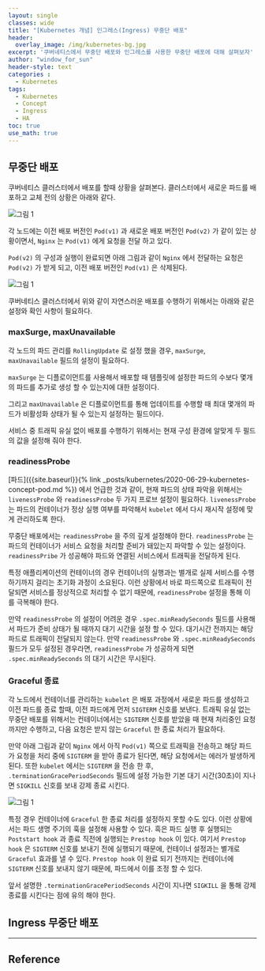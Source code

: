 ```yaml
--- 
layout: single
classes: wide
title: "[Kubernetes 개념] 인그레스(Ingress) 무중단 배포"
header:
  overlay_image: /img/kubernetes-bg.jpg
excerpt: '쿠버네티스에서 무중단 배포와 인그레스를 사용한 무중단 배포에 대해 살펴보자'
author: "window_for_sun"
header-style: text
categories :
  - Kubernetes
tags:
  - Kubernetes
  - Concept
  - Ingress
  - HA
toc: true
use_math: true
---  
```


## 무중단 배포
쿠버네티스 클러스터에서 배포를 할때 상황을 살펴본다. 
클러스터에서 새로운 파드를 배포하고 교체 전의 상황은 아래와 같다. 

![그림 1]({{site.baseurl}}/img/kubernetes/concept_ingress_nonstop_1_plant.png)

각 노드에는 이전 배포 버전인 `Pod(v1)` 과 새로운 배포 버전인 `Pod(v2)` 가 같이 있는 상황이면서, 
`Nginx` 는 `Pod(v1)` 에게 요청을 전달 하고 있다.  

`Pod(v2)` 의 구성과 실행이 완료되면 아래 그림과 같이 `Nginx` 에서 전달하는 요청은 `Pod(v2)` 가 받게 되고, 
이전 배포 버전인 `Pod(v1)` 은 삭제된다. 

![그림 1]({{site.baseurl}}/img/kubernetes/concept_ingress_nonstop_2_plant.png)

쿠버네티스 클러스터에서 위와 같이 자연스러운 배포를 수행하기 위해서는 아래와 같은 설정와 확인 사항이 필요하다. 

### maxSurge, maxUnavailable
각 노드의 파드 관리를 `RollingUpdate` 로 설정 했을 경우, `maxSurge`, `maxUnavailable` 필드의 설정이 필요하다.  

`maxSurge` 는 디플로이먼트를 사용해서 배포할 때 템플릿에 설정한 파드의 수보다 몇개의 파드를 추가로 생성 할 수 있는지에 대한 설정이다.  

그리고 `maxUnavailable` 은 디플로이먼트를 통해 업데이트를 수행할 때 최대 몇개의 파드가 비활성화 상태가 될 수 있는지 설정하는 필드이다.  

서비스 중 트래픽 유실 없이 배포를 수행하기 위해서는 현재 구성 환경에 알맞게 두 필드의 값을 설정해 줘야 한다.  


### readinessProbe
[파드]({{site.baseurl}}{% link _posts/kubernetes/2020-06-29-kubernetes-concept-pod.md %})
에서 언급한 것과 같이, 현재 파드의 상태 파악을 위해서는 `livenessProbe` 와 `readinessProbe` 두 가지 프로브 설정이 필요하다. 
`livenessProbe` 는 파드의 컨테이너가 정상 실행 여부를 파악해서 `kubelet` 에서 다시 재시작 설정에 맞게 관리하도록 한다.  

무중단 배포에서는 `readinessProbe` 을 주의 깊게 설정해야 한다. 
`readinessProbe` 는 파드의 컨테이너가 서비스 요청을 처리할 준비가 돼있는지 파악할 수 있는 설정이다. 
`readinessPribe` 가 성공해야 파드와 연결된 서비스에서 트래픽을 전달하게 된다.  

특정 애플리케이션의 컨테이너의 경우 컨테이너의 실행과는 별개로 실제 서비스를 수행 하기까지 걸리는 초기화 과정이 소요된다. 
이런 상황에서 바로 파드쪽으로 트래픽이 전달되면 서비스를 정상적으로 처리할 수 없기 때문에, 
`readinessProbe` 설정을 통해 이를 극복해야 한다.  

만약 `readinessProbe` 의 설정이 어려운 경우 `.spec.minReadySeconds` 필드를 사용해서 파드가 준비 상태가 될 때까지 대기 시간을 설정 할 수 있다. 
대기시간 전까지는 해당 파드로 트래픽이 전달되지 않는다. 
만약 `readinessProbe` 와 `.spec.minReadySeconds` 필드가 모두 설정된 경우라면,
`readinessProbe` 가 성공하게 되면 `.spec.minReadySeconds` 의 대기 시간은 무시된다. 

### Graceful 종료
각 노드에서 컨테이너를 관리하는 `kubelet` 은 배포 과정에서 새로운 파드를 생성하고 이전 파드를 종료 할때, 
이전 파드에게 먼저 `SIGTERM` 신호를 보낸다. 
트래픽 유실 없는 무중단 배포를 위해서는 컨테이너에서는 `SIGTERM` 신호를 받았을 때 현재 처리중인 요청 까지만 수행하고, 
다음 요청은 받지 않는 `Graceful` 한 종료 처리가 필요하다.  

만약 아래 그림과 같이 `Nginx` 에서 아직 `Pod(v1)` 쪽으로  트래픽을 전송하고 해당 파드가 요청을 처리 중에 `SIGTERM` 을 받아 종료가 된다면, 
해당 요청에서는 에러가 발생하게 된다. 
또한 `kubelet` 에서는 `SIGTERM` 을 전송 한 후, 
`.terminationGracePeriodSeconds` 필드에 설정 가능한 기본 대기 시간(30초)이 지나면 `SIGKILL` 신호를 보내 강제 종료 시킨다.  

![그림 1]({{site.baseurl}}/img/kubernetes/concept_ingress_nonstop_3_plant.png)

특정 경우 컨테이너에 `Graceful` 한 종료 처리를 설정하지 못할 수도 있다.
이런 상황에서는 파드 생명 주기의 훅을 설정해 사용할 수 있다. 
흑은 파드 실행 후 실행되는 `Poststart hook` 과 종료 직전에 실행되는 `Prestop hook` 이 있다. 
여기서 `Prestop hook` 은 `SIGTERM` 신호를 보내기 전에 실행되기 때문에, 컨테이너 설정과는 별개로 `Graceful` 효과를 낼 수 있다. 
`Prestop hook` 이 완료 되기 전까지는 컨테이너에 `SIGTERM` 신호를 보내지 않기 때문에, 파드에서 이를 조정 할 수 있다.  

앞서 설명한 `.terminationGracePeriodSeconds` 시간이 지나면 `SIGKILL` 을 통해 강제 종료를 시킨다는 점에 유의 해야 한다.


## Ingress 무중단 배포






---
## Reference
